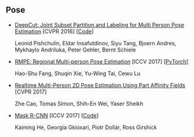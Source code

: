 ## Pose
- [DeepCut: Joint Subset Partition and Labeling for Multi Person Pose Estimation](https://www.cv-foundation.org/openaccess/content_cvpr_2016/papers/Pishchulin_DeepCut_Joint_Subset_CVPR_2016_paper.pdf) [CVPR 2016] [[Code](http://pose.mpi-inf.mpg.de/)]

    Leonid Pishchulin, Eldar Insafutdinov, Siyu Tang, Bjoern Andres, Mykhaylo Andriluka, Peter Gehler, Bernt Schiele

- [RMPE: Regional Multi-person Pose Estimation](http://openaccess.thecvf.com/content_ICCV_2017/papers/Fang_RMPE_Regional_Multi-Person_ICCV_2017_paper.pdf) [ICCV 2017] [[PyTorch](https://github.com/MVIG-SJTU/AlphaPose/tree/pytorch)]

    Hao-Shu Fang, Shuqin Xie, Yu-Wing Tai, Cewu Lu


- [Realtime Multi-Person 2D Pose Estimation Using Part Affinity Fields](http://openaccess.thecvf.com/content_cvpr_2017/papers/Cao_Realtime_Multi-Person_2D_CVPR_2017_paper.pdf) [CVPR 2017]

    Zhe Cao, Tomas Simon, Shih-En Wei, Yaser Sheikh

- [Mask R-CNN](https://arxiv.org/pdf/1703.06870.pdf) [ICCV 2017] [[Code](https://github.com/facebookresearch/Detectron)]

    Kaiming He, Georgia Gkioxari, Piotr Dollár, Ross Girshick